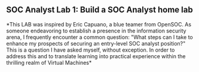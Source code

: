 <h2>SOC Analyst Lab 1: Build a SOC Analyst home lab</h2>
*This LAB was inspired by Eric Capuano, a blue teamer from OpenSOC. As someone endeavoring to establish a presence in the information security arena, I frequently encounter a common question: "What steps can I take to enhance my prospects of securing an entry-level SOC analyst position?" This is a question I have asked myself, without exception. In order to address this and to translate learning into practical experience within the thrilling realm of Virtual Machines*
